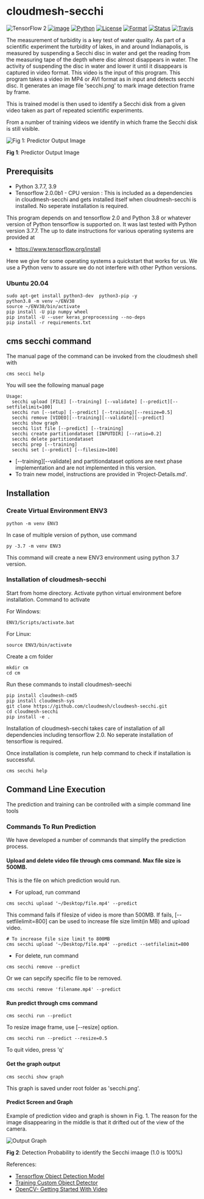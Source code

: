 # cloudmesh-secchi

![TensorFlow 2](https://img.shields.io/badge/TensorFlow%20Requirement-2.0-brightgreen)
[![image](https://img.shields.io/pypi/v/cloudmesh-common.svg)](https://pypi.org/project/cloudmesh-common/)
[![Python](https://img.shields.io/pypi/pyversions/cloudmesh-common.svg)](https://pypi.python.org/pypi/cloudmesh-common)
[![License](https://img.shields.io/badge/License-Apache%202.0-blue.svg)](https://github.com/cloudmesh/cloudmesh-common/blob/main/LICENSE)
[![Format](https://img.shields.io/pypi/format/cloudmesh-common.svg)](https://pypi.python.org/pypi/cloudmesh-common)
[![Status](https://img.shields.io/pypi/status/cloudmesh-common.svg)](https://pypi.python.org/pypi/cloudmesh-common)
[![Travis](https://travis-ci.com/cloudmesh/cloudmesh-common.svg?branch=main)](https://travis-ci.com/cloudmesh/cloudmesh-common)


The measurement of turbidity is a key test of water quality. As part of a scientific experiment the 
turbidity of lakes, in and around Indianapolis, is measured by suspending a 
Secchi disc in water and get the reading from the measuring tape of the depth
where disc almost disappears in water.  The activity of suspending the disc in water and lower it 
until it disappears is  captured in video format. This video is the input of this program.
This program takes a video im MP4 or AVI format as in input and detects secchi disc.
It generates an image file 'secchi.png' to mark image detection frame by frame. 

This is trained model is then used to identify a Secchi disk from a given video taken as part of repeated 
scientific experiments. 

From a number of training videos we identify in which frame the Secchi disk is still visible.


![**Fig 1**: Predictor Output Image](images/Predictor_Image.png)

**Fig 1**: Predictor Output Image


## Prerequisits

* Python 3.7.7, 3.9
* Tensorflow 2.0.0b1 - CPU version : This is included as a dependencies in 
  cloudmesh-secchi and gets installed itself when cloudmesh-secchi is installed. 
  No seperate installation is required. 

This program depends on and tensorflow 2.0 and Python 3.8  or whatever version of Python tensorflow is supported on. 
It was last tested with Python version 3.7.7. The up to date instructions for various operating systems are provided at 

* <https://www.tensorflow.org/install>

Here we give for some operating systems a quickstart that works for us. We use a Python venv to assure we 
do not interfere with other Python versions.



### Ubuntu 20.04

```
sudo apt-get install python3-dev  python3-pip -y
python3.8 -m venv ~/ENV38
source ~/ENV38/bin/activate
pip install -U pip numpy wheel
pip install -U --user keras_preprocessing --no-deps
pip install -r requirements.txt
```

## cms secchi command

The manual page of the command can be invoked from the cloudmesh shell with 

```
cms secci help
```

You will see the following manual page


```
Usage:
  secchi upload [FILE] [--training] [--validate] [--predict][--setfilelimit=100]
  secchi run [--setup] [--predict] [--training][--resize=0.5]
  secchi remove [VIDEO][--training][--validate][--predict]
  secchi show graph 
  secchi list file [--predict] [--training]
  secchi create partitiondataset [INPUTDIR] [--ratio=0.2]
  secchi delete partitiondataset
  secchi prep [--training]
  secchi set [--predict] [--filesize=100]

```

* [--training][--validate] and partitiondataset options are next phase implementation
  and are not implemented in this version.
* To train new model, instructions are provided in 'Project-Details.md'.


## Installation

### Create Virtual Environment ENV3

```
python -m venv ENV3
```

In case of multiple version of python, use command 

```
py -3.7 -m venv ENV3
```

This command will create a new ENV3 environment using python 3.7 version.


### Installation of cloudmesh-secchi

Start from home directory. Activate python virtual environment before installation. 
Command to activate

For Windows:

```
ENV3/Scripts/activate.bat
```

For Linux:

```
source ENV3/bin/activate
```

Create a cm folder 

```
mkdir cm
cd cm
```

Run these commands to install cloudmesh-seechi

```
pip install cloudmesh-cmd5
pip install cloudmesh-sys
git clone https://github.com/cloudmesh/cloudmesh-secchi.git
cd cloudmesh-secchi
pip install -e .

```

Installation of cloudmesh-secchi takes care of installation of all dependencies including
tensorflow 2.0. No seperate installation of tensorflow is required.

Once installation is complete, run help command to check if installation is successful.

```
cms secchi help
```

## Command Line Execution

The prediction and training can be controlled with a simple command line tools

### Commands To Run Prediction

We have developed a number of commands that simplify the prediction process.

#### Upload and delete video file through cms command. Max file size is 500MB.

This is the file on which prediction would run.

* For upload, run command

```
cms secchi upload '~/Desktop/file.mp4' --predict
```

This command fails if filesize of video is more than 500MB. 
If fails, [--setfilelimit=800] can be used to increase file size limit(in MB) and upload
video.

```
# To increase file size limit to 800MB
cms secchi upload '~/Desktop/file.mp4' --predict --setfilelimit=800

``` 

* For delete, run command 

```
cms secchi remove --predict
```

  Or we can sepcify specific file to be removed.

```
cms secchi remove 'filename.mp4' --predict
```  

#### Run predict through cms command

```
cms secchi run --predict
```

To resize image frame, use [--resize] option.

```
cms secchi run --predict --resize=0.5
```

To quit video, press 'q'

#### Get the graph output

```
cms secchi show graph
```

This graph is saved under root folder as 'secchi.png'.


#### Predict Screen and Graph

Example of prediction video and graph is shown in Fig. 1. The reason for the image disappearing in the middle is 
that it drifted out of the view of the camera.

![Output Graph](images/secchigraph.png) 

**Fig 2**: Detection Probability to identify the Secchi imaage (1.0 is 100%)


References:

* [Tensorflow Object Detection Model](https://github.com/tensorflow/models/tree/master/research/object_detection)
* [Training Custom Object Detector](https://tensorflow-object-detection-api-tutorial.readthedocs.io/en/latest/training.html)
* [OpenCV- Getting Started With Video](https://opencv-python-tutroals.readthedocs.io/en/latest/py_tutorials/py_gui/py_video_display/py_video_display.html)
